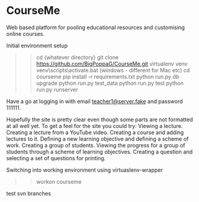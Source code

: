 CourseMe
========

Web based platform for pooling educational resources and customising online courses.


Initial environment setup
>>cd {whatever directory}
>>git clone https://github.com/BigPoppaG/CourseMe.git
>>virtualenv venv
>>venv\scripts\activate.bat   (windows - different for Mac etc)
>>cd courseme
>>pip install -r requirements.txt
>>python run.py db upgrade
>>python run.py test_data
>>python run.py test
>>python run.py runserver

Have a go at logging in with email teacher1@server.fake and password 111111.

Hopefully the site is pretty clear even though some parts are not formatted at all well yet.
To get a feel for the site you could try: Viewing a lecture. Creating a lecture from a YouTube video. Creating a course and adding lectures to it. Defining a new learning objective and defining a scheme of work. Creating a group of students. Viewing the progress for a group of students through a scheme of learning objectives. Creating a question and selecting a set of questions for printing.



Switching into working environment using virtuaslenv-wrapper
>>workon courseme

test svn branches